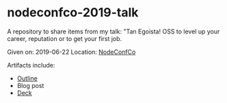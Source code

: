 # nodeconfco-2019-talk

A repository to share items from my talk:
"Tan Egoista! OSS to level up your career, reputation or to get your first job.

Given on: 2019-06-22 
Location: [NodeConfCo](https://colombia.nodeconf.com/)

Artifacts include:
  - [Outline](https://github.com/AndreaGriffiths11/nodeconfco-2019-talk/blob/master/outline.md)
  - Blog post
  - [Deck](https://github.com/AndreaGriffiths11/nodeconfco-2019-talk/blob/master/tan-egoista.pdf)
